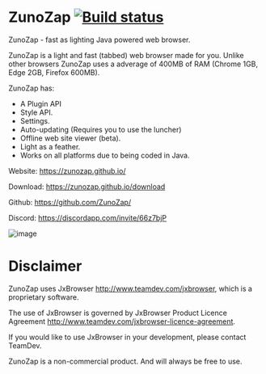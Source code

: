 # ZunoZap [![Build status](https://ci.appveyor.com/api/projects/status/96p33mxsuk8f397g/branch/master?svg=true)](https://ci.appveyor.com/project/IsaiahPatton/zunozap/branch/master)
ZunoZap - fast as lighting Java powered web browser.

ZunoZap is a light and fast (tabbed) web browser made for you.
Unlike other browsers ZunoZap uses a adverage of 400MB of RAM (Chrome 1GB, Edge 2GB, Firefox 600MB).

ZunoZap has:
- A Plugin API
- Style API.
- Settings.
- Auto-updating (Requires you to use the luncher)
- Offline web site viewer (beta).
- Light as a feather.
- Works on all platforms due to being coded in Java.

Website: https://zunozap.github.io/

Download: https://zunozap.github.io/download

Github: https://github.com/ZunoZap/

Discord: https://discordapp.com/invite/66z7bjP

![image](https://www.gnu.org/graphics/lgplv3-147x51.png)

# Disclaimer

ZunoZap uses JxBrowser http://www.teamdev.com/jxbrowser, which is a proprietary software. 

The use of JxBrowser is governed by JxBrowser Product Licence Agreement http://www.teamdev.com/jxbrowser-licence-agreement. 

If you would like to use JxBrowser in your development, please contact TeamDev.


ZunoZap is a non-commercial product. And will always be free to use.
